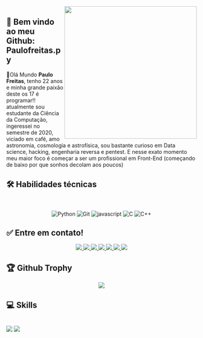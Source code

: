 

<img align='right' src="https://th3hydr4.files.wordpress.com/2021/03/oe3quqv.gif" width="350">

## 🚀 Bem vindo ao meu Github: Paulofreitas.py 

👋Olá Mundo **Paulo Freitas**, tenho 22 anos e minha grande paixão deste os 17 é programar!!
atualmente sou estudante da Ciência da Computação, ingeressei no semestre de 2020, viciado em café, amo astronomia, cosmologia e astrofísica, sou bastante curioso em Data science, hacking, engenharia reversa e pentest. E nesse exato momento meu maior foco é começar a ser um profissional em Front-End (começando de baixo por que sonhos decolam aos poucos) 


## 🛠 Habilidades técnicas
<br>
<p align="center">
  <img alt="Python" src="https://img.shields.io/badge/python%20-%2314354C.svg?&style=for-the-badge&logo=python&logoColor=white"/>
  <img alt="Git" src="https://img.shields.io/badge/git%20-%23F05033.svg?&style=for-the-badge&logo=git&logoColor=white"/>
  <img alt="javascript" src="https://img.shields.io/badge/javascript%20-%23FF9900.svg?&style=for-the-badge&logo=javascript&logoColor=white"/> 
  <img alt="C" src="https://img.shields.io/badge/C%20-%2314354C.svg?&style=for-the-badge&logo=C&logoColor=white"/>
  <img alt="C++" src="https://img.shields.io/badge/c++%20-%2300599C.svg?&style=for-the-badge&logo=c%2B%2B&ogoColor=white"/>	
  <br>
</p>


## ✅ Entre em contato!

<p align="center">
  <a href="https://www.linkedin.com/in/paulofreitas-py/">
    <img src="https://img.shields.io/badge/LinkedIn-0077B5?style=for-the-badge&logo=linkedin&logoColor=white"/>
  </a>
  <a href="https://github.com/paulofreitas-py">
    <img src="https://img.shields.io/badge/GitHub-100000?style=for-the-badge&logo=github&logoColor=white"/>
  </a>
  <a href="https://www.twitch.tv/th3hydr4shell">
    <img src="https://img.shields.io/badge/Twitch-A901DB?style=for-the-badge&logo=twitch&logoColor=white"/>
  </a>
  <a href="https://www.instagram.com/paulofreitas.py/">
    <img src="https://img.shields.io/badge/Instagram-FF0080?style=for-the-badge&logo=instagram&logoColor=white"/>
  </a>
  <a href="#">
    <img src="https://img.shields.io/badge/Discord-642EFE?style=for-the-badge&logo=discord&logoColor=white"/>
  </a>
  <a href="https://www.youtube.com/channel/UCOcAap9EbzrMZnx3XTnP6wQ">
    <img src="https://img.shields.io/badge/Youtube-FF0000?style=for-the-badge&logo=youtube&logoColor=white"/>
  </a>
	<a href="https://t.me/paulofreitas_py">
    <img src="https://img.shields.io/badge/Telegram-084B8A?style=for-the-badge&logo=telegram&logoColor=white"/>
  </a>
</p>

## 🏆 Github Trophy
<p align="center">
  <img src="https://github-profile-trophy.vercel.app/?username=paulofreitas-py&theme=darkhub"/>


## 💻 Skills 
<p align="left">
  <br>
    <img alt"#" src="https://github-readme-stats.vercel.app/api?username=paulofreitas-py&theme=dracula&bg_color=0D1117&title_color=3DDC84&icon_color=3DDC84&show_icons=true&hide_border=true" />
    <img src="https://github-readme-stats.vercel.app/api/top-langs/?username=paulofreitas-py&theme=blue-green"/>
  <br>
</p>

